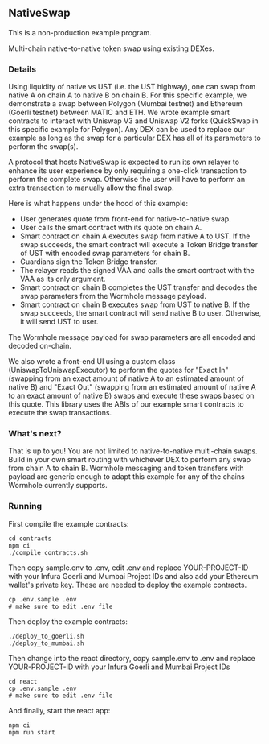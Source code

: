 ## NativeSwap

This is a non-production example program.

Multi-chain native-to-native token swap using existing DEXes.

### Details

Using liquidity of native vs UST (i.e. the UST highway), one can swap from native A on chain A to native B on chain B. For this specific example, we demonstrate a swap between Polygon (Mumbai testnet) and Ethereum (Goerli testnet) between MATIC and ETH. We wrote example smart contracts to interact with Uniswap V3 and Uniswap V2 forks (QuickSwap in this specific example for Polygon). Any DEX can be used to replace our example as long as the swap for a particular DEX has all of its parameters to perform the swap(s).

A protocol that hosts NativeSwap is expected to run its own relayer to enhance its user experience by only requiring a one-click transaction to perform the complete swap. Otherwise the user will have to perform an extra transaction to manually allow the final swap.

Here is what happens under the hood of this example:

- User generates quote from front-end for native-to-native swap.
- User calls the smart contract with its quote on chain A.
- Smart contract on chain A executes swap from native A to UST. If the swap succeeds, the smart contract will execute a Token Bridge transfer of UST with encoded swap parameters for chain B.
- Guardians sign the Token Bridge transfer.
- The relayer reads the signed VAA and calls the smart contract with the VAA as its only argument.
- Smart contract on chain B completes the UST transfer and decodes the swap parameters from the Wormhole message payload.
- Smart contract on chain B executes swap from UST to native B. If the swap succeeds, the smart contract will send native B to user. Otherwise, it will send UST to user.

The Wormhole message payload for swap parameters are all encoded and decoded on-chain.

We also wrote a front-end UI using a custom class (UniswapToUniswapExecutor) to perform the quotes for "Exact In" (swapping from an exact amount of native A to an estimated amount of native B) and "Exact Out" (swapping from an estimated amount of native A to an exact amount of native B) swaps and execute these swaps based on this quote. This library uses the ABIs of our example smart contracts to execute the swap transactions.

### What's next?

That is up to you! You are not limited to native-to-native multi-chain swaps. Build in your own smart routing with whichever DEX to perform any swap from chain A to chain B. Wormhole messaging and token transfers with payload are generic enough to adapt this example for any of the chains Wormhole currently supports.

### Running

First compile the example contracts:

```
cd contracts
npm ci
./compile_contracts.sh
```

Then copy sample.env to .env, edit .env and replace YOUR-PROJECT-ID with your Infura Goerli and Mumbai Project IDs and also add your Ethereum wallet's private key.
These are needed to deploy the example contracts.

```
cp .env.sample .env
# make sure to edit .env file
```

Then deploy the example contracts:

```
./deploy_to_goerli.sh
./deploy_to_mumbai.sh
```

Then change into the react directory, copy sample.env to .env and replace YOUR-PROJECT-ID with your Infura Goerli and Mumbai Project IDs

```
cd react
cp .env.sample .env
# make sure to edit .env file
```

And finally, start the react app:

```
npm ci
npm run start
```
